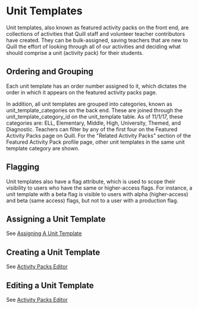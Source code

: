 # Unit Templates

Unit templates, also known as featured activity packs on the front end, are collections of activities that Quill staff and volunteer teacher contributors have created. They can be bulk-assigned, saving teachers that are new to Quill the effort of looking through all of our activities and deciding what should comprise a unit (activity pack) for their students.

## Ordering and Grouping

Each unit template has an order number assigned to it, which dictates the order in which it appears on the featured activity packs page.

In addition, all unit templates are grouped into categories, known as unit_template_categories on the back end. These are joined through the unit_template_category_id on the unit_template table. As of 11/1/17, these categories are: ELL, Elementary, Middle, High, University, Themed, and Diagnostic. Teachers can filter by any of the first four on the Featured Activity Packs page on Quill. For the "Related Activity Packs" section of the Featured Activity Pack profile page, other unit templates in the same unit template category are shown.

## Flagging

Unit templates also have a flag attribute, which is used to scope their visibility to users who have the same or higher-access flags. For instance, a unit template with a beta flag is visible to users with alpha (higher-access) and beta (same access) flags, but not to a user with a production flag.

## Assigning a Unit Template
See [Assigning A Unit Template](assigning_a_unit_template.md)

## Creating a Unit Template
See [Activity Packs Editor](activity_packs_editor.md)

## Editing a Unit Template
See [Activity Packs Editor](activity_packs_editor.md)
